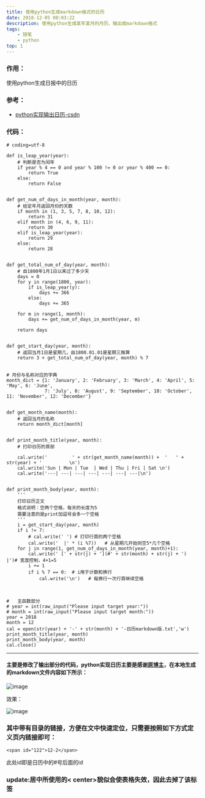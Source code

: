 ```yaml
---
title: 使用python生成markdown格式的日历
date: 2018-12-05 00:03:22
description: 使用python生成某年某月的月历，输出成markdown格式
tags: 
	- 随笔
	- python
top: 1
---
```


### 作用：
使用python生成日报中的日历

### 参考：
- [python实现输出日历-csdn](https://blog.csdn.net/jlshix/article/details/46970563)

### 代码：

    
	# coding=utf-8
		 
	def is_leap_year(year):
	    # 判断是否为闰年
	    if year % 4 == 0 and year % 100 != 0 or year % 400 == 0:
	        return True
	    else:
	        return False
	 
	 
	def get_num_of_days_in_month(year, month):
	    # 给定年月返回月份的天数
	    if month in (1, 3, 5, 7, 8, 10, 12):
	        return 31
	    elif month in (4, 6, 9, 11):
	        return 30
	    elif is_leap_year(year):
	        return 29
	    else:
	        return 28
	 
	 
	def get_total_num_of_day(year, month):
	    # 自1800年1月1日以来过了多少天
	    days = 0
	    for y in range(1800, year):
	        if is_leap_year(y):
	            days += 366
	        else:
	            days += 365
	 
	    for m in range(1, month):
	        days += get_num_of_days_in_month(year, m)
	 
	    return days
	 
	 
	def get_start_day(year, month):
	    # 返回当月1日是星期几，由1800.01.01是星期三推算
	    return 3 + get_total_num_of_day(year, month) % 7
	 
	 
	# 月份与名称对应的字典
	month_dict = {1: 'January', 2: 'February', 3: 'March', 4: 'April', 5: 'May', 6: 'June',
	              7: 'July', 8: 'August', 9: 'September', 10: 'October', 11: 'November', 12: 'December'}
	 
	 
	def get_month_name(month):
	    # 返回当月的名称
	    return month_dict[month]
	 
	 
	def print_month_title(year, month):
	    # 打印日历的首部

	    cal.write('         ' + str(get_month_name(month)) +  '   ' + str(year) + '          \n')
	    cal.write('Sun | Mon | Tue  | Wed | Thu | Fri | Sat \n')
	    cal.write('---| ---| ---| ---| ---| ---| ---|\n')
	 
	 
	def print_month_body(year, month):
	    '''
	    打印日历正文
	    格式说明：空两个空格，每天的长度为5
	    需要注意的是print加逗号会多一个空格
	    '''
	    i = get_start_day(year, month)
	    if i != 7:
	        # cal.write(' ') # 打印行首的两个空格
	        cal.write('  |' * (i %7))   # 从星期几开始则空5*几个空格
	    for j in range(1, get_num_of_days_in_month(year, month)+1):
	        cal.write(' [' + str(j) + '](#' + str(month) + str(j) + ') |')# 宽度控制，4+1=5
	        i += 1
	        if i % 7 == 0:  # i用于计数和换行
	            cal.write('\n')   # 每换行一次行首继续空格

	 
	 
	#   主函数部分
	# year = int(raw_input("Please input target year:"))
	# month = int(raw_input("Please input target month:"))
	year = 2018
	month = 12
	cal = open(str(year) + '-' + str(month) + '-日历markdown版.txt','w')
	print_month_title(year, month)
	print_month_body(year, month)
	cal.close()


---

#### 主要是修改了输出部分的代码，python实现日历主要是感谢[原博主](https://blog.csdn.net/jlshix/article/details/46970563)，在本地生成的markdown文件内容如下所示：

![image](/how-to-use-python-to-build-markdown-calc/1.png)


效果：

![image](/how-to-use-python-to-build-markdown-calc/2.JPG)


### 其中带有目录的链接，方便在文中快速定位，只需要按照如下方式定义页内链接即可：
	<span id="122">12-2</span>
此处id即是日历中的#号后面的id


### update:居中所使用的< center>貌似会使表格失效，因此去掉了该标签